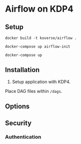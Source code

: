 # Airflow on KDP4

## Setup

`docker build -t koverse/airflow .`

`docker-compose up airflow-init`

`docker-compose up`

## Installation

1. Setup application with KDP4.

Place DAG files within `/dags`.

## Options

## Security

### Authentication

